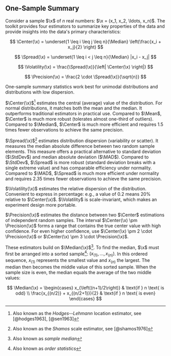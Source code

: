 ## One-Sample Summary

Consider a sample $\x$ of $n$ real numbers: $\x = (x_1, x_2, \ldots, x_n)$.
The toolkit provides four estimators to summarize key properties of the data and provide insights into the data's primary characteristics:

$$
\Center(\x) = \underset{1 \leq i \leq j \leq n}{\Median} \left(\frac{x_i + x_j}{2} \right)
$$

$$
\Spread(\x) = \underset{1 \leq i < j \leq n}{\Median} |x_i - x_j|
$$

$$
\Volatility(\x) = \frac{\Spread(\x)}{\left| \Center(\x) \right|}
$$

$$
\Precision(\x) = \frac{2 \cdot \Spread(\x)}{\sqrt{n}}
$$

One-sample summary statistics work best for unimodal distributions and distributions with low dispersion.

$\Center(\x)$[^center] estimates the central (average) value of the distribution.
For normal distributions, it matches both the mean and the median.
It outperforms traditional estimators in practical use.
Compared to $\Mean$, $\Center$ is much more robust (tolerates almost one-third of outliers).
Compared to $\Median$, $\Center$ is much more efficient and requires $1.5$ times fewer observations to achieve the
  same precision.

[^center]: Also known as the *Hodges--Lehmann* location estimator, see [@hodges1963], [@sen1963]

$\Spread(\x)$[^spread] estimates distribution dispersion (variability or scatter).
It measures the median absolute difference between two random sample elements.
This measure offers a practical alternative to standard deviation ($\StdDev$) and median absolute deviation ($\MAD$).
Compared to $\StdDev$, $\Spread$ is more robust (standard deviation breaks with a single extreme value)
  and has comparable efficiency under normality.
Compared to $\MAD$, $\Spread$ is much more efficient under normality and requires $2.35$ times fewer observations
  to achieve the same precision.

[^spread]: Also known as the *Shamos* scale estimator, see [@shamos1976]

$\Volatility(\x)$ estimates the relative dispersion of the distribution.
Convenient to express in percentage: e.g., a value of $0.2$ means $20\%$ relative to $\Center(\x)$.
$\Volatility$ is scale-invariant, which makes an experiment design more portable.

$\Precision(\x)$ estimates the distance between two $\Center$ estimations of independent random samples.
The interval $\Center(\x) \pm \Precision(\x)$ forms a range that contains the true center value with high confidence.
For even higher confidence, use
  $\Center(\x) \pm 2 \cdot \Precision(\x)$ or
  $\Center(\x) \pm 3 \cdot \Precision(\x)$. 

These estimators build on $\Median(\x)$[^median].
To find the median, $\x$ must first be arranged into a sorted sample[^sorted-sample]:
  $(x_{(1)}, \ldots, x_{(n)})$.
In this ordered sequence, $x_{(1)}$ represents the smallest value and $x_{(n)}$ the largest.
The median then becomes the middle value of this sorted sample.
When the sample size is even, the median equals the average of the two middle values:

[^median]: Also known as *sample median*
[^sorted-sample]: Also known as *order statistics*

$$
\Median(\x) = \begin{cases}
x_{\left((n+1)/2\right)} & \text{if } n \text{ is odd} \\
\frac{x_{(n/2)} + x_{(n/2+1)}}{2} & \text{if } n \text{ is even}
\end{cases}
$$
